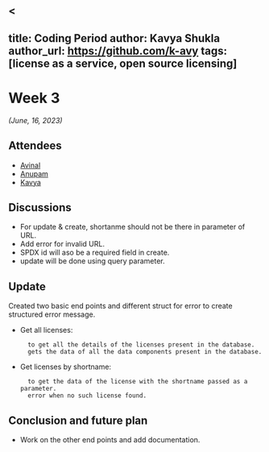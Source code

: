 <
---
title: Coding Period 
author: Kavya Shukla
author_url: https://github.com/k-avy
tags: [license as a service, open source licensing]
---

<!--
SPDX-License-Identifier: CC-BY-SA-4.0

SPDX-FileCopyrightText: 2023 Kavya Shukla <kavyuushukla59@gmail.com>
-->

# Week 3

*(June, 16, 2023)*

## Attendees

* [Avinal](https://github.com/avinal)
* [Anupam](https://github.com/ag4ums)
* [Kavya](https://github.com/k-avy)
  
## Discussions

* For update & create, shortanme should not be there in parameter of URL.
* Add error for invalid URL.
* SPDX id will aso be a required field in create.
* update will be done using query parameter.
  
## Update

Created two basic end points and different struct for error to create structured
  error message.

* Get all licenses:
  
        to get all the details of the licenses present in the database.
        gets the data of all the data components present in the database.
* Get licenses by shortname:
  
        to get the data of the license with the shortname passed as a parameter.
        error when no such license found.

## Conclusion and future plan

* Work on the other end points and add documentation.

